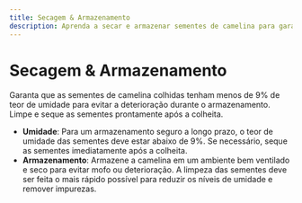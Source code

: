 ```yaml
---
title: Secagem & Armazenamento
description: Aprenda a secar e armazenar sementes de camelina para garantir a qualidade e prevenir a deterioração.
---
```

# Secagem & Armazenamento

Garanta que as sementes de camelina colhidas tenham menos de 9% de teor de umidade para evitar a deterioração durante o armazenamento. Limpe e seque as sementes prontamente após a colheita.

- **Umidade**: Para um armazenamento seguro a longo prazo, o teor de umidade das sementes deve estar abaixo de 9%. Se necessário, seque as sementes imediatamente após a colheita.
- **Armazenamento**: Armazene a camelina em um ambiente bem ventilado e seco para evitar mofo ou deterioração. A limpeza das sementes deve ser feita o mais rápido possível para reduzir os níveis de umidade e remover impurezas.